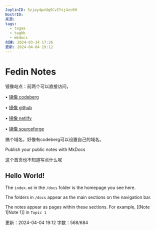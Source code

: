 ```yaml
---
JoplinID: 5zjay4poUqSCvIfzj4zc6H
NostrID: 
来源: 
tags:
  - tagaa
  - tagbb
  - mkdocs
创建: 2024-03-24 17:26
更新: 2024-04-04 19:12
---
```

# Fedin Notes

镜像站点：前两个可以直接访问，

 •  [镜像 codeberg](https://envsh.codeberg.page)

•  [镜像 github](https://envsh.github.io/fedin)

•  [镜像 netlify](https://fedin.netlify.app/)

•   [镜像 sourceforge](https://nullget.sourceforge.io/fedin)


搞个域名，好像有codeberg可以设置自己的域名。

Publish your public notes with MkDocs

这个首页也不知道写点什么呢

## Hello World!

The `index.md` in the `/docs` folder is the homepage you see here.

The folders in `/docs` appear as the main sections on the navigation bar.

The notes appear as pages within these sections. For example, [[Note 1|Note 1]] in `Topic 1`


更新：2024-04-04 19:12 字数：568/684
